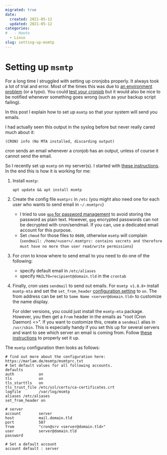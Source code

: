 ```yaml
---
migrated: true
date:
  created: 2021-05-12
  updated: 2021-05-12
categories:
#   - Howto
  - Linux
slug: setting-up-msmtp
---
```


# Setting up `msmtp`

For a long time I struggled with setting up cronjobs properly.
It always took a lot of trial and error.
Most of the times this was due to [an environment problem](https://serverfault.com/a/449652) (or a typo).
You could [test your cronjob](https://serverfault.com/a/85906) but it would also be nice to be notified whenever something goes wrong (such as your backup script failing).

In this post I explain how to set up `msmtp` so that your system will send you emails.

<!-- more -->

I had actually seen this output in the syslog before but never really cared much about it:

```output
(CRON) info (No MTA installed, discarding output)
```

_cron_ sends an email whenever a cronjob has an output, unless of course it cannot send the email.

So I recently set up `msmtp` on my server(s).
I started with [these instructions](https://wiki.archlinux.org/index.php/Msmtp).
In the end this is how it is working for me:

1. Install `msmtp`:

    ```shell
    apt update && apt install msmtp
    ```

2. Create the config file `msmtprc` in `/etc` (you might also need one for each user who wants to send email in `~/.msmtprc`)

    - I tried to use [`gpg` for password management](https://wiki.archlinux.org/title/Msmtp#Password_management) to avoid storing the password as plain text.
        However, `gpg` encrypted passwords can not be decrypted with cron/sendmail.
        If you can, use a dedicated email account for this purpose.
    - Set `chmod` for those files to `0600`, otherwise `msmtp` will complain (`sendmail: /home/<user>/.msmtprc: contains secrets and therefore must have no more than user read/write permissions`)

3. For _cron_ to know where to send email to you need to do one of the following:

    - specify default email in `/etc/aliases`
    - specify `MAILTO=recipient@domain.tld` in the `crontab`

4. Finally, _cron_ uses `sendmail` to send out emails.
    For `msmtp v1.8.8+` install `msmtp-mta` and set the `set_from_header` [configuration setting](https://marlam.de/msmtp/msmtp.html#Commands-specific-to-sendmail-mode) to `on`.
    The from address can be set to `Some Name <server@domain.tld>` to customize the name display.

    For older versions, you could just install the `msmtp-mta` package.
    However, you then get a `From` header in the emails as "root (Cron Daemon) \<>".
    If you want to customize this, create a `sendmail` alias in `/usr/sbin`.
    This is especially handy if you set this up for several servers and want to see which server an email is coming from.
    Follow [these instructions](https://serverfault.com/a/1045006) to properly set it up.

The `msmtp` configuration then looks as follows:

```nginx title="msmtprc"
# find out more about the configuration here: https://marlam.de/msmtp/msmtprc.txt
# Set default values for all following accounts.
defaults
auth           on
tls            on
tls_starttls   on
tls_trust_file /etc/ssl/certs/ca-certificates.crt
logfile        /var/log/msmtp
aliases /etc/aliases
set_from_header on

# server
account        server
host           mail.domain.tld
port           587
from           "cron@srv <server@domain.tld>"
user           server@domain.tld
password

# Set a default account
account default : server
```
